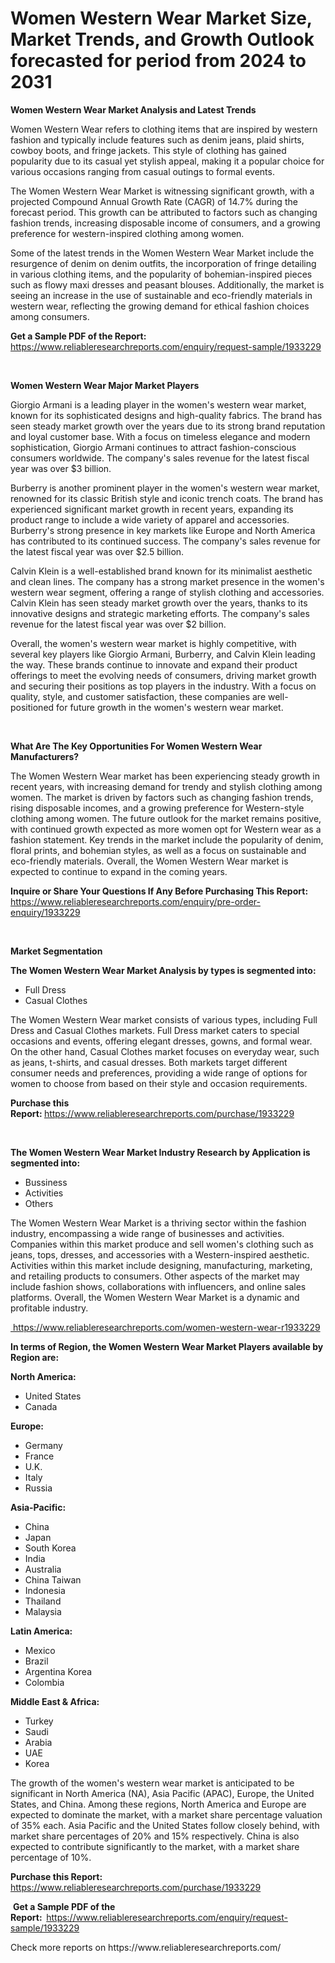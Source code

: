<p><h1>Women Western Wear Market Size, Market Trends, and Growth Outlook forecasted for period from 2024 to 2031</h1></p><p><strong>Women Western Wear Market Analysis and Latest Trends</strong></p>
<p><p>Women Western Wear refers to clothing items that are inspired by western fashion and typically include features such as denim jeans, plaid shirts, cowboy boots, and fringe jackets. This style of clothing has gained popularity due to its casual yet stylish appeal, making it a popular choice for various occasions ranging from casual outings to formal events.</p><p>The Women Western Wear Market is witnessing significant growth, with a projected Compound Annual Growth Rate (CAGR) of 14.7% during the forecast period. This growth can be attributed to factors such as changing fashion trends, increasing disposable income of consumers, and a growing preference for western-inspired clothing among women.</p><p>Some of the latest trends in the Women Western Wear Market include the resurgence of denim on denim outfits, the incorporation of fringe detailing in various clothing items, and the popularity of bohemian-inspired pieces such as flowy maxi dresses and peasant blouses. Additionally, the market is seeing an increase in the use of sustainable and eco-friendly materials in western wear, reflecting the growing demand for ethical fashion choices among consumers.</p></p>
<p><strong>Get a Sample PDF of the Report:&nbsp;</strong> <a href="https://www.reliableresearchreports.com/enquiry/request-sample/1933229">https://www.reliableresearchreports.com/enquiry/request-sample/1933229</a></p>
<p>&nbsp;</p>
<p><strong>Women Western Wear Major Market Players</strong></p>
<p><p>Giorgio Armani is a leading player in the women's western wear market, known for its sophisticated designs and high-quality fabrics. The brand has seen steady market growth over the years due to its strong brand reputation and loyal customer base. With a focus on timeless elegance and modern sophistication, Giorgio Armani continues to attract fashion-conscious consumers worldwide. The company's sales revenue for the latest fiscal year was over $3 billion.</p><p>Burberry is another prominent player in the women's western wear market, renowned for its classic British style and iconic trench coats. The brand has experienced significant market growth in recent years, expanding its product range to include a wide variety of apparel and accessories. Burberry's strong presence in key markets like Europe and North America has contributed to its continued success. The company's sales revenue for the latest fiscal year was over $2.5 billion.</p><p>Calvin Klein is a well-established brand known for its minimalist aesthetic and clean lines. The company has a strong market presence in the women's western wear segment, offering a range of stylish clothing and accessories. Calvin Klein has seen steady market growth over the years, thanks to its innovative designs and strategic marketing efforts. The company's sales revenue for the latest fiscal year was over $2 billion.</p><p>Overall, the women's western wear market is highly competitive, with several key players like Giorgio Armani, Burberry, and Calvin Klein leading the way. These brands continue to innovate and expand their product offerings to meet the evolving needs of consumers, driving market growth and securing their positions as top players in the industry. With a focus on quality, style, and customer satisfaction, these companies are well-positioned for future growth in the women's western wear market.</p></p>
<p>&nbsp;</p>
<p><strong>What Are The Key Opportunities For Women Western Wear Manufacturers?</strong></p>
<p><p>The Women Western Wear market has been experiencing steady growth in recent years, with increasing demand for trendy and stylish clothing among women. The market is driven by factors such as changing fashion trends, rising disposable incomes, and a growing preference for Western-style clothing among women. The future outlook for the market remains positive, with continued growth expected as more women opt for Western wear as a fashion statement. Key trends in the market include the popularity of denim, floral prints, and bohemian styles, as well as a focus on sustainable and eco-friendly materials. Overall, the Women Western Wear market is expected to continue to expand in the coming years.</p></p>
<p><strong>Inquire or Share Your Questions If Any Before Purchasing This Report:</strong> <a href="https://www.reliableresearchreports.com/enquiry/pre-order-enquiry/1933229">https://www.reliableresearchreports.com/enquiry/pre-order-enquiry/1933229</a></p>
<p>&nbsp;</p>
<p><strong>Market Segmentation</strong></p>
<p><strong>The Women Western Wear Market Analysis by types is segmented into:</strong></p>
<p><ul><li>Full Dress</li><li>Casual Clothes</li></ul></p>
<p><p>The Women Western Wear market consists of various types, including Full Dress and Casual Clothes markets. Full Dress market caters to special occasions and events, offering elegant dresses, gowns, and formal wear. On the other hand, Casual Clothes market focuses on everyday wear, such as jeans, t-shirts, and casual dresses. Both markets target different consumer needs and preferences, providing a wide range of options for women to choose from based on their style and occasion requirements.</p></p>
<p><strong>Purchase this Report:&nbsp;</strong><a href="https://www.reliableresearchreports.com/purchase/1933229">https://www.reliableresearchreports.com/purchase/1933229</a></p>
<p>&nbsp;</p>
<p><strong>The Women Western Wear Market Industry Research by Application is segmented into:</strong></p>
<p><ul><li>Bussiness</li><li>Activities</li><li>Others</li></ul></p>
<p><p>The Women Western Wear Market is a thriving sector within the fashion industry, encompassing a wide range of businesses and activities. Companies within this market produce and sell women's clothing such as jeans, tops, dresses, and accessories with a Western-inspired aesthetic. Activities within this market include designing, manufacturing, marketing, and retailing products to consumers. Other aspects of the market may include fashion shows, collaborations with influencers, and online sales platforms. Overall, the Women Western Wear Market is a dynamic and profitable industry.</p></p>
<p><a href="https://www.reliableresearchreports.com/women-western-wear-r1933229">&nbsp;https://www.reliableresearchreports.com/women-western-wear-r1933229</a></p>
<p><strong>In terms of Region, the Women Western Wear Market Players available by Region are:</strong></p>
<p>
    <p> <strong> North America: </strong>
        <ul>
            <li>United States</li>
            <li>Canada</li>
        </ul>
        </p> 
    <p> <strong> Europe: </strong>
        <ul>
            <li>Germany</li>
            <li>France</li>
            <li>U.K.</li>
            <li>Italy</li>
            <li>Russia</li>
        </ul>
        </p> 
    <p> <strong> Asia-Pacific: </strong>
        <ul>
            <li>China</li>
            <li>Japan</li>
            <li>South Korea</li>
            <li>India</li>
            <li>Australia</li>
            <li>China Taiwan</li>
            <li>Indonesia</li>
            <li>Thailand</li>
            <li>Malaysia</li>
        </ul>
        </p> 
    <p> <strong> Latin America: </strong>
        <ul>
            <li>Mexico</li>
            <li>Brazil</li>
            <li>Argentina Korea</li>
            <li>Colombia</li>
        </ul>
        </p> 
    <p> <strong> Middle East & Africa: </strong>
        <ul>
            <li>Turkey</li>
            <li>Saudi</li>
            <li>Arabia</li>
            <li>UAE</li>
            <li>Korea</li>
        </ul>
    </p>
    </p>
<p><p>The growth of the women's western wear market is anticipated to be significant in North America (NA), Asia Pacific (APAC), Europe, the United States, and China. Among these regions, North America and Europe are expected to dominate the market, with a market share percentage valuation of 35% each. Asia Pacific and the United States follow closely behind, with market share percentages of 20% and 15% respectively. China is also expected to contribute significantly to the market, with a market share percentage of 10%.</p></p>
<p><strong>Purchase this Report: </strong><a href="https://www.reliableresearchreports.com/purchase/1933229">https://www.reliableresearchreports.com/purchase/1933229</a></p>
<p>&nbsp;<strong>Get a Sample PDF of the Report:&nbsp;&nbsp;</strong><a href="https://www.reliableresearchreports.com/enquiry/request-sample/1933229">https://www.reliableresearchreports.com/enquiry/request-sample/1933229</a></p>
<p><strong></strong></p>
<p>Check more reports on https://www.reliableresearchreports.com/</p>